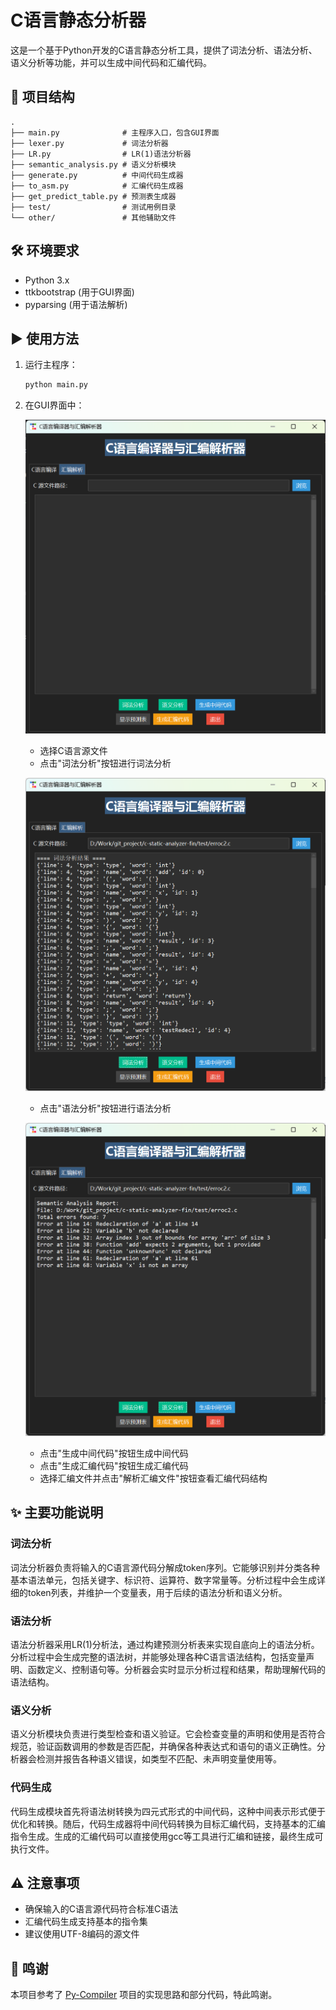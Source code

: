 #  C语言静态分析器

这是一个基于Python开发的C语言静态分析工具，提供了词法分析、语法分析、语义分析等功能，并可以生成中间代码和汇编代码。


## 📂 项目结构

```
.
├── main.py              # 主程序入口，包含GUI界面
├── lexer.py             # 词法分析器
├── LR.py                # LR(1)语法分析器
├── semantic_analysis.py # 语义分析模块
├── generate.py          # 中间代码生成器
├── to_asm.py            # 汇编代码生成器
├── get_predict_table.py # 预测表生成器
├── test/                # 测试用例目录
└── other/               # 其他辅助文件
```

## 🛠️ 环境要求

- Python 3.x
- ttkbootstrap (用于GUI界面)
- pyparsing (用于语法解析)

## ▶️ 使用方法

1. 运行主程序：
   ```bash
   python main.py
   ```

2. 在GUI界面中：

   ![image-20250321095620004](./image/image-20250321095620004.png)

   - 选择C语言源文件
   - 点击"词法分析"按钮进行词法分析

   ![image-20250321095656797](./image/image-20250321095656797.png)

   - 点击"语法分析"按钮进行语法分析

   ![image-20250321095727835](./image/image-20250321095727835.png)

   - 点击"生成中间代码"按钮生成中间代码
   - 点击"生成汇编代码"按钮生成汇编代码
   - 选择汇编文件并点击"解析汇编文件"按钮查看汇编代码结构

## ✨ 主要功能说明

###  词法分析
词法分析器负责将输入的C语言源代码分解成token序列。它能够识别并分类各种基本语法单元，包括关键字、标识符、运算符、数字常量等。分析过程中会生成详细的token列表，并维护一个变量表，用于后续的语法分析和语义分析。

###  语法分析
语法分析器采用LR(1)分析法，通过构建预测分析表来实现自底向上的语法分析。分析过程中会生成完整的语法树，并能够处理各种C语言语法结构，包括变量声明、函数定义、控制语句等。分析器会实时显示分析过程和结果，帮助理解代码的语法结构。

###  语义分析
语义分析模块负责进行类型检查和语义验证。它会检查变量的声明和使用是否符合规范，验证函数调用的参数是否匹配，并确保各种表达式和语句的语义正确性。分析器会检测并报告各种语义错误，如类型不匹配、未声明变量使用等。

###  代码生成
代码生成模块首先将语法树转换为四元式形式的中间代码，这种中间表示形式便于优化和转换。随后，代码生成器将中间代码转换为目标汇编代码，支持基本的汇编指令生成。生成的汇编代码可以直接使用gcc等工具进行汇编和链接，最终生成可执行文件。

## ⚠️ 注意事项

- 确保输入的C语言源代码符合标准C语法
- 汇编代码生成支持基本的指令集
- 建议使用UTF-8编码的源文件

## 🙏 鸣谢

本项目参考了 [Py-Compiler](https://github.com/flymysql/Py-Compiler) 项目的实现思路和部分代码，特此鸣谢。
